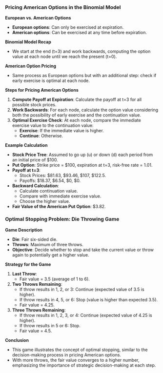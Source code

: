 ### Pricing American Options in the Binomial Model

**European vs. American Options**
- **European options**: Can only be exercised at expiration.
- **American options**: Can be exercised at any time before expiration.

**Binomial Model Recap**
- We start at the end (t=3) and work backwards, computing the option value at each node until we reach the present (t=0).

**American Option Pricing**
- Same process as European options but with an additional step: check if early exercise is optimal at each node.

**Steps for Pricing American Options**
1. **Compute Payoff at Expiration**: Calculate the payoff at t=3 for all possible stock prices.
2. **Work Backwards**: For each node, calculate the option value considering both the possibility of early exercise and the continuation value.
3. **Optimal Exercise Check**: At each node, compare the immediate exercise value to the continuation value:
    - **Exercise**: If the immediate value is higher.
    - **Continue**: Otherwise.

**Example Calculation**
- **Stock Price Tree**: Assumed to go up (u) or down (d) each period from an initial price of $100.
- **Put Option**: Strike price = $100, expiration at t=3, risk-free rate = 1.01.
- **Payoff at t=3**:
    - Stock Prices: $81.63, $93.46, $107, $122.5.
    - Payoffs: $18.37, $6.54, $0, $0.
- **Backward Calculation**:
    - Calculate continuation value.
    - Compare with immediate exercise value.
    - Choose the higher value.
- **Fair Value of the American Put Option**: $3.82.

### Optimal Stopping Problem: Die Throwing Game

**Game Description**
- **Die**: Fair six-sided die.
- **Throws**: Maximum of three throws.
- **Objective**: Decide whether to stop and take the current value or throw again to potentially get a higher value.

**Strategy for the Game**
1. **Last Throw**:
    - Fair value = 3.5 (average of 1 to 6).
2. **Two Throws Remaining**:
    - If throw results in 1, 2, or 3: Continue (expected value of 3.5 is higher).
    - If throw results in 4, 5, or 6: Stop (value is higher than expected 3.5).
    - Fair value = 4.25.
3. **Three Throws Remaining**:
    - If throw results in 1, 2, 3, or 4: Continue (expected value of 4.25 is higher).
    - If throw results in 5 or 6: Stop.
    - Fair value = 4.5.

**Conclusion**
- This game illustrates the concept of optimal stopping, similar to the decision-making process in pricing American options.
- With more throws, the fair value converges to a higher number, emphasizing the importance of strategic decision-making at each step.